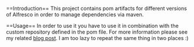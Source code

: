 ==Introduction==
This project contains pom artifacts for different versions of Alfresco in order to manage dependencies via maven.

==Usage==
In order to use it you have to use it in combination with the custom repository defined in the pom file. For more information please see my related [blog post](http://www.codinginahurry.com/2010/12/10/making-alfresco-maven-friendly/). I am too lazy to repeat the same thing in two places :)

